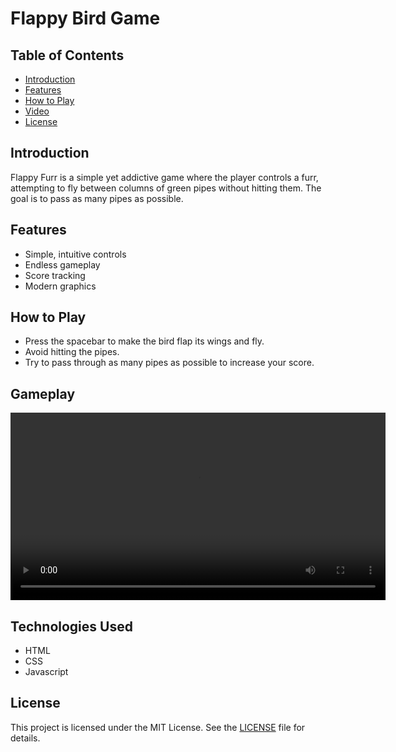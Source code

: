 # Flappy Bird Game

## Table of Contents
- [Introduction](#introduction)
- [Features](#features)
- [How to Play](#how-to-play)
- [Video](#video)
- [License](#license)

## Introduction
Flappy Furr is a simple yet addictive game where the player controls a furr, attempting to fly between columns of green pipes without hitting them. The goal is to pass as many pipes as possible.

## Features
- Simple, intuitive controls
- Endless gameplay
- Score tracking
- Modern graphics

## How to Play
- Press the spacebar to make the bird flap its wings and fly.
- Avoid hitting the pipes.
- Try to pass through as many pipes as possible to increase your score.

## Gameplay
<video width="600" controls>
  <source src="[gameplay](https://raw.githubusercontent.com/theskinnyhippo/Flappy-furr/blob/main/gameplay.mp4)">
  Your browser does not support the video tag.
</video>

## Technologies Used
- HTML
- CSS
- Javascript 

## License
This project is licensed under the MIT License. See the [LICENSE](LICENSE) file for details.
